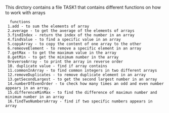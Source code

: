 
This dirctory contains a file TASK1 that contains different functions on how to work with arrays

      functions
     1.add - to sum the elements of array
     2.average - to get the average of the elements of arrays
     3.findIndex - return the index of the number in an array
     4.findValue - to find a specific value in an array
     5.copyArray - to copy the content of one array to the other
     6.remeoveElement - to remove a specific element in an array
     7.getMax - to get the maximum value in the array
     8.getMin - to get the minimum number in the array
     9reverseArray - to print the array in reverse order
     10. duplicate value - find if array contains
     11.commonInArray - to find common integers in two different arrays
     12.removeDuplicates - to remove duplicate element in an array
     13.getSecondLargest - to get the second largest number in an array
     14.numberOfEvenOrder - to check how many times an odd and even number appears in an array.
     15.differenceMinMax - to find the difference of maximun number and minimum number in an array
     16.findTwoNumbersArray - find if two specific numbers appears in array
